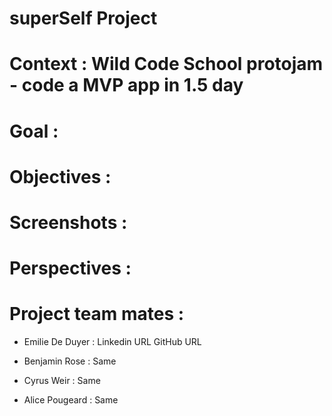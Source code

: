 # superSelf Project

# Context : Wild Code School protojam - code a MVP app in 1.5 day

# Goal : 

# Objectives : 

# Screenshots : 

# Perspectives : 

# Project team mates : 
- Emilie De Duyer :
Linkedin URL
GitHub URL

- Benjamin Rose :
Same

- Cyrus Weir :
Same

- Alice Pougeard :
Same
